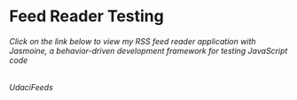 # Feed Reader Testing 

<h6>Click on the link below to view my RSS feed reader application with Jasmoine, a behavior-driven development framework for testing JavaScript code</h6>

<h6 href ="http://timmyhall.github.io/frontend-nanodegree-feedreader/">UdaciFeeds</h6>
